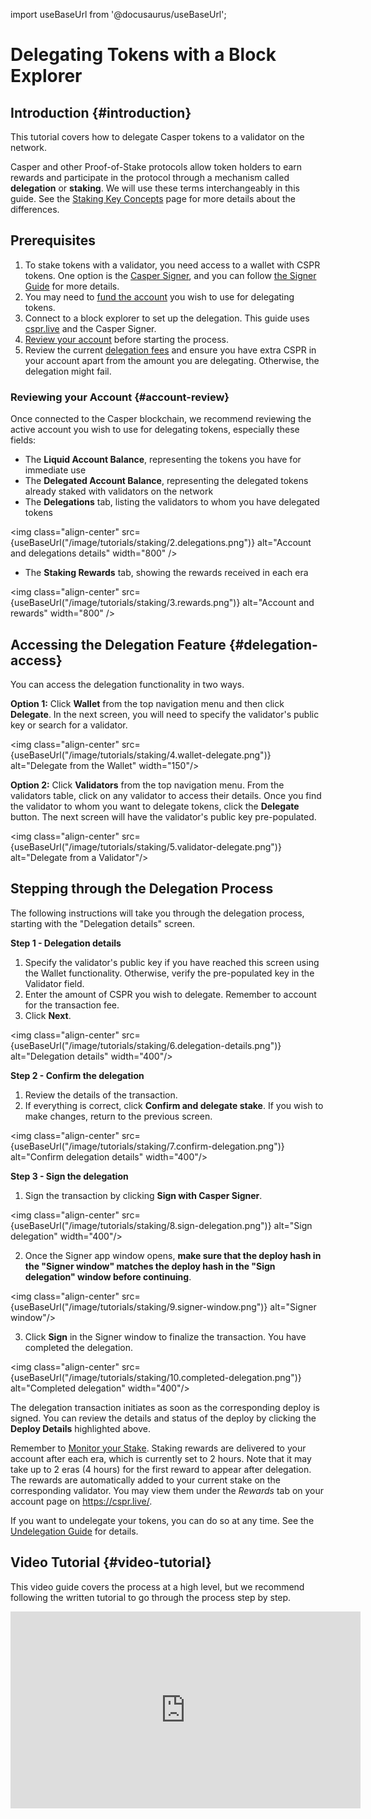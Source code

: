 import useBaseUrl from '@docusaurus/useBaseUrl';

# Delegating Tokens with a Block Explorer

## Introduction {#introduction}

This tutorial covers how to delegate Casper tokens to a validator on the network.

Casper and other Proof-of-Stake protocols allow token holders to earn rewards and participate in the protocol through a mechanism called **delegation** or **staking**. We will use these terms interchangeably in this guide. See the [Staking Key Concepts](/staking) page for more details about the differences.

## Prerequisites

1. To stake tokens with a validator, you need access to a wallet with CSPR tokens. One option is the [Casper Signer](https://chrome.google.com/webstore/detail/casper-signer/djhndpllfiibmcdbnmaaahkhchcoijce), and you can follow [the Signer Guide](/workflow/signer-guide) for more details. 
2. You may need to [fund the account](/workflow/funding-from-exchanges) you wish to use for delegating tokens.
3. Connect to a block explorer to set up the delegation. This guide uses [cspr.live](https://cspr.live/) and the Casper Signer.
4. [Review your account](#account-review) before starting the process.
5. Review the current [delegation fees](/staking#delegation-fees) and ensure you have extra CSPR in your account apart from the amount you are delegating. Otherwise, the delegation might fail.

### Reviewing your Account {#account-review}

Once connected to the Casper blockchain, we recommend reviewing the active account you wish to use for delegating tokens, especially these fields:

- The **Liquid Account Balance**, representing the tokens you have for immediate use
- The **Delegated Account Balance**, representing the delegated tokens already staked with validators on the network
- The **Delegations** tab, listing the validators to whom you have delegated tokens

<img class="align-center" src={useBaseUrl("/image/tutorials/staking/2.delegations.png")} alt="Account and delegations details" width="800" />

- The **Staking Rewards** tab, showing the rewards received in each era

<img class="align-center" src={useBaseUrl("/image/tutorials/staking/3.rewards.png")} alt="Account and rewards" width="800" />

## Accessing the Delegation Feature {#delegation-access}

You can access the delegation functionality in two ways.

**Option 1:** Click **Wallet** from the top navigation menu and then click **Delegate**. In the next screen, you will need to specify the validator's public key or search for a validator.

<img class="align-center" src={useBaseUrl("/image/tutorials/staking/4.wallet-delegate.png")} alt="Delegate from the Wallet" width="150"/>

**Option 2:** Click **Validators** from the top navigation menu. From the validators table, click on any validator to access their details. Once you find the validator to whom you want to delegate tokens, click the **Delegate** button. The next screen will have the validator's public key pre-populated.

<img class="align-center" src={useBaseUrl("/image/tutorials/staking/5.validator-delegate.png")} alt="Delegate from a Validator"/>

## Stepping through the Delegation Process

The following instructions will take you through the delegation process, starting with the "Delegation details" screen.

**Step 1 - Delegation details**

1. Specify the validator's public key if you have reached this screen using the Wallet functionality. Otherwise, verify the pre-populated key in the Validator field.
2. Enter the amount of CSPR you wish to delegate. Remember to account for the transaction fee.
3. Click **Next**.

<img class="align-center" src={useBaseUrl("/image/tutorials/staking/6.delegation-details.png")} alt="Delegation details" width="400"/>

**Step 2 - Confirm the delegation**

1. Review the details of the transaction.
2. If everything is correct, click **Confirm and delegate stake**. If you wish to make changes, return to the previous screen.

<img class="align-center" src={useBaseUrl("/image/tutorials/staking/7.confirm-delegation.png")} alt="Confirm delegation details" width="400"/>

**Step 3 - Sign the delegation**

1.  Sign the transaction by clicking **Sign with Casper Signer**.

<img class="align-center" src={useBaseUrl("/image/tutorials/staking/8.sign-delegation.png")} alt="Sign delegation" width="400"/>

2.  Once the Signer app window opens, **make sure that the deploy hash in the "Signer window" matches the deploy hash in the "Sign delegation" window before continuing**.

<img class="align-center" src={useBaseUrl("/image/tutorials/staking/9.signer-window.png")} alt="Signer window"/>

3.  Click **Sign** in the Signer window to finalize the transaction. You have completed the delegation.

<img class="align-center" src={useBaseUrl("/image/tutorials/staking/10.completed-delegation.png")} alt="Completed delegation" width="400"/>

The delegation transaction initiates as soon as the corresponding deploy is signed. You can review the details and status of the deploy by clicking the **Deploy Details** highlighted above. 

Remember to [Monitor your Stake](/staking/#monitoring-rewards). Staking rewards are delivered to your account after each era, which is currently set to 2 hours. Note that it may take up to 2 eras (4 hours) for the first reward to appear after delegation. The rewards are automatically added to your current stake on the corresponding validator. You may view them under the _Rewards_ tab on your account page on <https://cspr.live/>.

If you want to undelegate your tokens, you can do so at any time. See the [Undelegation Guide](/workflow/undelegate-ui) for details.

## Video Tutorial {#video-tutorial}

This video guide covers the process at a high level, but we recommend following the written tutorial to go through the process step by step.

<iframe width="560" height="315" src="https://www.youtube.com/embed/cR3v8AthlkQ" frameborder="0" allow="accelerometer; autoplay; clipboard-write; encrypted-media; gyroscope; picture-in-picture" allowfullscreen></iframe>
